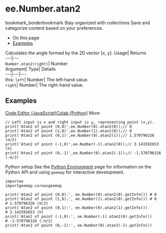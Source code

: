  
#  ee.Number.atan2
bookmark_borderbookmark Stay organized with collections  Save and categorize content based on your preferences.
  * On this page
  * [Examples](https://developers.google.com/earth-engine/apidocs/ee-number-atan2#examples)


Calculates the angle formed by the 2D vector [x, y]. 
Usage| Returns  
---|---  
`Number.atan2(right)`| Number  
Argument| Type| Details  
---|---|---  
this: `left`| Number| The left-hand value.  
`right`| Number| The right-hand value.  
## Examples
[Code Editor (JavaScript)](https://developers.google.com/earth-engine/apidocs/ee-number-atan2#code-editor-javascript-sample)[Colab (Python)](https://developers.google.com/earth-engine/apidocs/ee-number-atan2#colab-python-sample) More
```
// Left input is x and right input is y, representing point (x,y).
print('Atan2 of point (0,0)',ee.Number(0).atan2(0));// 0
print('Atan2 of point (1,0)',ee.Number(1).atan2(0));// 0
print('Atan2 of point (0,1)',ee.Number(0).atan2(1));// 1.570796326 (π/2)
print('Atan2 of point (-1,0)',ee.Number(-1).atan2(0));// 3.141592653 (π)
print('Atan2 of point (0,-1)',ee.Number(0).atan2(-1));// -1.570796326 (-π/2)
```
Python setup
See the [ Python Environment](https://developers.google.com/earth-engine/guides/python_install) page for information on the Python API and using `geemap` for interactive development.
```
importee
importgeemap.coreasgeemap
```
```
print('Atan2 of point (0,0):', ee.Number(0).atan2(0).getInfo()) # 0
print('Atan2 of point (1,0):', ee.Number(1).atan2(0).getInfo()) # 0
# 1.570796326 (π/2)
print('Atan2 of point (0,1):', ee.Number(0).atan2(1).getInfo())
# 3.141592653 (π)
print('Atan2 of point (-1,0):', ee.Number(-1).atan2(0).getInfo())
# -1.570796326 (-π/2)
print('Atan2 of point (0,-1):', ee.Number(0).atan2(-1).getInfo())
```

